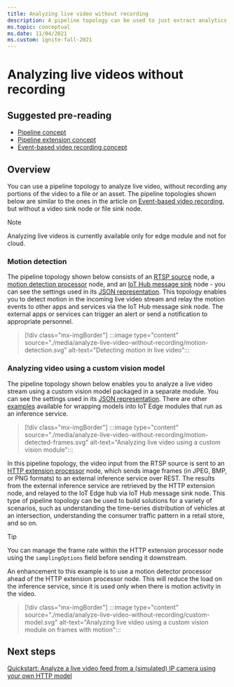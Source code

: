 ```yaml
---
title: Analyzing live video without recording
description: A pipeline topology can be used to just extract analytics from a live video stream, without having to record it on the edge or in the cloud. This article discusses this concept.
ms.topic: conceptual
ms.date: 11/04/2021
ms.custom: ignite-fall-2021
---
```

# Analyzing live videos without recording

## Suggested pre-reading 

* [Pipeline concept](pipeline.md)
* [Pipeline extension concept](pipeline-extension.md)
* [Event-based video recording concept](event-based-video-recording-concept.md)

## Overview  

You can use a pipeline topology to analyze live video, without recording any portions of the video to a file or an asset. The pipeline topologies shown below are similar to the ones in the article on [Event-based video recording](event-based-video-recording-concept.md), but without a video sink node or file sink node.

> [!NOTE]
> Analyzing live videos is currently available only for edge module and not for cloud.

### Motion detection

The pipeline topology shown below consists of an [RTSP source](pipeline.md#rtsp-source) node, a [motion detection processor](pipeline.md#motion-detection-processor) node, and an [IoT Hub message sink](pipeline.md#iot-hub-message-sink) node - you can see the settings used in its [JSON representation](https://github.com/Azure/video-analyzer/blob/main/pipelines/live/topologies/motion-detection/topology.json). This topology enables you to detect motion in the incoming live video stream and relay the motion events to other apps and services via the IoT Hub message sink node. The external apps or services can trigger an alert or send a notification to appropriate personnel.

> [!div class="mx-imgBorder"]
> :::image type="content" source="./media/analyze-live-video-without-recording/motion-detection.svg" alt-text="Detecting motion in live video":::

### Analyzing video using a custom vision model 

The pipeline topology shown below enables you to analyze a live video stream using a custom vision model packaged in a separate module. You can see the settings used in its [JSON representation](https://github.com/Azure/video-analyzer/blob/main/pipelines/live/topologies/httpExtension/topology.json). There are other [examples](https://github.com/Azure/video-analyzer/tree/main/edge-modules/extensions) available for wrapping models into IoT Edge modules that run as an inference service.

> [!div class="mx-imgBorder"]
> :::image type="content" source="./media/analyze-live-video-without-recording/motion-detected-frames.svg" alt-text="Analyzing live video using a custom vision module":::

In this pipeline topology, the video input from the RTSP source is sent to an [HTTP extension processor](pipeline.md#http-extension-processor) node, which sends image frames (in JPEG, BMP, or PNG formats) to an external inference service over REST. The results from the external inference service are retrieved by the HTTP extension node, and relayed to the IoT Edge hub via IoT Hub message sink node. This type of pipeline topology can be used to build solutions for a variety of scenarios, such as understanding the time-series distribution of vehicles at an intersection, understanding the consumer traffic pattern in a retail store, and so on.

> [!TIP]
> You can manage the frame rate within the HTTP extension processor node using the `samplingOptions` field before sending it downstream.

An enhancement to this example is to use a motion detector processor ahead of the HTTP extension processor node. This will reduce the load on the inference service, since it is used only when there is motion activity in the video.

> [!div class="mx-imgBorder"]
> :::image type="content" source="./media/analyze-live-video-without-recording/custom-model.svg" alt-text="Analyzing live video using a custom vision module on frames with motion":::

## Next steps

[Quickstart: Analyze a live video feed from a (simulated) IP camera using your own HTTP model](analyze-live-video-use-your-model-http.md)
